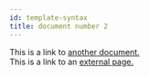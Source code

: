```yaml
---
id: template-syntax
title: document number 2
---
```


This is a link to [another document.](doc3.md)  
This is a link to an [external page.](http://www.example.com)
